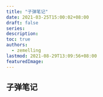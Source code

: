 ```yaml
---
title: "子弹笔记"
date: 2021-03-25T15:00:02+08:00
draft: false
series:
description:
toc: true
authors:
  - zemelling
lastmod: 2021-08-29T13:09:56+08:00
featuredImage:
---
```


## 子弹笔记
